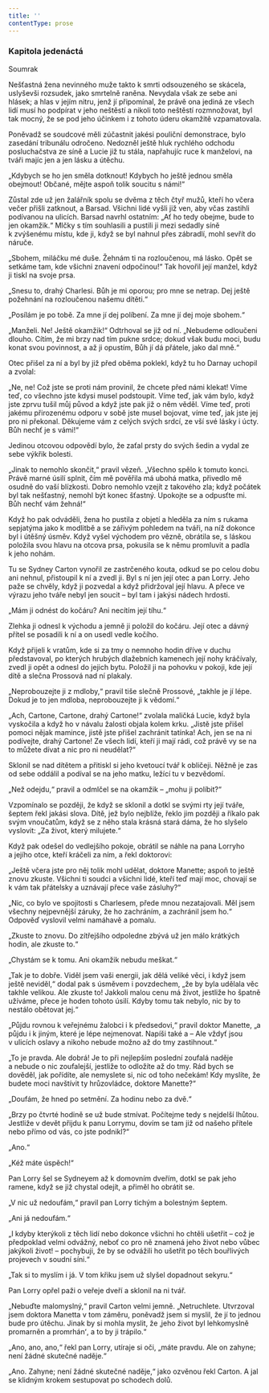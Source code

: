 ```yaml
---
title: ''
contentType: prose
---
```


### Kapitola jedenáctá  
Soumrak

  

Nešťastná žena nevinného muže takto k smrti odsouzeného se skácela, uslyševši rozsudek, jako smrtelně raněna. Nevydala však ze sebe ani hlásek; a hlas v jejím nitru, jenž jí připomínal, že právě ona jediná ze všech lidí musí ho podpírat v jeho neštěstí a nikoli toto neštěstí rozmnožovat, byl tak mocný, že se pod jeho účinkem i z tohoto úderu okamžitě vzpamatovala.

Poněvadž se soudcové měli zúčastnit jakési pouliční demonstrace, bylo zasedání tribunálu odročeno. Nedozněl ještě hluk rychlého odchodu posluchačstva ze síně a Lucie již tu stála, napřahujíc ruce k manželovi, na tváři majíc jen a jen lásku a útěchu.

„Kdybych se ho jen směla dotknout! Kdybych ho ještě jednou směla obejmout! Občané, mějte aspoň tolik soucitu s námi!“

Zůstal zde už jen žalářník spolu se dvěma z těch čtyř mužů, kteří ho včera večer přišli zatknout, a Barsad. Všichni lidé vyšli již ven, aby včas zastihli podívanou na ulicích. Barsad navrhl ostatním: „Ať ho tedy obejme, bude to jen okamžik.“ Mlčky s tím souhlasili a pustili ji mezi sedadly síně k zvýšenému místu, kde ji, když se byl nahnul přes zábradlí, mohl sevřít do náruče.

„Sbohem, miláčku mé duše. Žehnám ti na rozloučenou, má lásko. Opět se setkáme tam, kde všichni znavení odpočinou!“ Tak hovořil její manžel, když ji tiskl na svoje prsa.

„Snesu to, drahý Charlesi. Bůh je mi oporou; pro mne se netrap. Dej ještě požehnání na rozloučenou našemu dítěti.“

„Posílám je po tobě. Za mne jí dej políbení. Za mne jí dej moje sbohem.“

„Manželi. Ne! Ještě okamžik!“ Odtrhoval se již od ní. „Nebudeme odloučeni dlouho. Cítím, že mi brzy nad tím pukne srdce; dokud však budu moci, budu konat svou povinnost, a až ji opustím, Bůh jí dá přátele, jako dal mně.“

Otec přišel za ní a byl by již před oběma poklekl, když tu ho Darnay uchopil a zvolal:

„Ne, ne! Což jste se proti nám provinil, že chcete před námi klekat! Víme teď, co všechno jste kdysi musel podstoupit. Víme teď, jak vám bylo, když jste zprvu tušil můj původ a když jste pak již o něm věděl. Víme teď, proti jakému přirozenému odporu v sobě jste musel bojovat, víme teď, jak jste jej pro ni překonal. Děkujeme vám z celých svých srdcí, ze vší své lásky i úcty. Bůh nechť je s vámi!“

Jedinou otcovou odpovědí bylo, že zaťal prsty do svých šedin a vydal ze sebe výkřik bolesti.

„Jinak to nemohlo skončit,“ pravil vězeň. „Všechno spělo k tomuto konci. Právě marné úsilí splnit, čím mě pověřila má ubohá matka, přivedlo mě osudně do vaší blízkosti. Dobro nemohlo vzejít z takového zla; když počátek byl tak nešťastný, nemohl být konec šťastný. Upokojte se a odpusťte mi. Bůh nechť vám žehná!“

Když ho pak odváděli, žena ho pustila z objetí a hleděla za ním s rukama sepjatýma jako k modlitbě a se zářivým pohledem na tváři, na níž dokonce byl i útěšný úsměv. Když vyšel východem pro vězně, obrátila se, s láskou položila svou hlavu na otcova prsa, pokusila se k němu promluvit a padla k jeho nohám.

Tu se Sydney Carton vynořil ze zastrčeného kouta, odkud se po celou dobu ani nehnul, přistoupil k ní a zvedl ji. Byl s ní jen její otec a pan Lorry. Jeho paže se chvěly, když ji pozvedal a když přidržoval její hlavu. A přece ve výrazu jeho tváře nebyl jen soucit – byl tam i jakýsi nádech hrdosti.

„Mám ji odnést do kočáru? Ani necítím její tíhu.“

Zlehka ji odnesl k východu a jemně ji položil do kočáru. Její otec a dávný přítel se posadili k ní a on usedl vedle kočího.

Když přijeli k vratům, kde si za tmy o nemnoho hodin dříve v duchu představoval, po kterých hrubých dlažebních kamenech její nohy kráčívaly, zvedl ji opět a odnesl do jejich bytu. Položil ji na pohovku v pokoji, kde její dítě a slečna Prossová nad ní plakaly.

„Neprobouzejte ji z mdloby,“ pravil tiše slečně Prossové, „takhle je jí lépe. Dokud je to jen mdloba, neprobouzejte ji k vědomí.“

„Ach, Cartone, Cartone, drahý Cartone!“ zvolala maličká Lucie, když byla vyskočila a když ho v návalu žalosti objala kolem krku. „Jistě jste přišel pomoci nějak mamince, jistě jste přišel zachránit tatínka! Ach, jen se na ni podívejte, drahý Cartone! Ze všech lidí, kteří ji mají rádi, což právě vy se na to můžete dívat a nic pro ni neudělat?“

Sklonil se nad dítětem a přitiskl si jeho kvetoucí tvář k obličeji. Něžně je zas od sebe oddálil a podíval se na jeho matku, ležící tu v bezvědomí.

„Než odejdu,“ pravil a odmlčel se na okamžik – „mohu ji políbit?“

Vzpomínalo se později, že když se sklonil a dotkl se svými rty její tváře, šeptem řekl jakási slova. Dítě, jež bylo nejblíže, řeklo jim později a říkalo pak svým vnoučatům, když se z něho stala krásná stará dáma, že ho slyšelo vyslovit: „Za život, který milujete.“

Když pak odešel do vedlejšího pokoje, obrátil se náhle na pana Lorryho a jejího otce, kteří kráčeli za ním, a řekl doktorovi:

„Ještě včera jste pro něj tolik mohl udělat, doktore Manette; aspoň to ještě znovu zkuste. Všichni ti soudci a všichni lidé, kteří teď mají moc, chovají se k vám tak přátelsky a uznávají přece vaše zásluhy?“

„Nic, co bylo ve spojitosti s Charlesem, přede mnou nezatajovali. Měl jsem všechny nejpevnější záruky, že ho zachráním, a zachránil jsem ho.“ Odpověď vyslovil velmi namáhavě a pomalu.

„Zkuste to znovu. Do zítřejšího odpoledne zbývá už jen málo krátkých hodin, ale zkuste to.“

„Chystám se k tomu. Ani okamžik nebudu meškat.“

„Tak je to dobře. Viděl jsem vaši energii, jak dělá veliké věci, i když jsem ještě neviděl,“ dodal pak s úsměvem i povzdechem, „že by byla udělala věc takhle velikou. Ale zkuste to! Jakkoli malou cenu má život, jestliže ho špatně užíváme, přece je hoden tohoto úsilí. Kdyby tomu tak nebylo, nic by to nestálo obětovat jej.“

„Půjdu rovnou k veřejnému žalobci i k předsedovi,“ pravil doktor Manette, „a půjdu i k jiným, které je lépe nejmenovat. Napíši také a – Ale vždyť jsou v ulicích oslavy a nikoho nebude možno až do tmy zastihnout.“

„To je pravda. Ale dobrá! Je to při nejlepším poslední zoufalá naděje a nebude o nic zoufalejší, jestliže to odložíte až do tmy. Rád bych se dověděl, jak pořídíte, ale nemyslete si, nic od toho nečekám! Kdy myslíte, že budete moci navštívit ty hrůzovládce, doktore Manette?“

„Doufám, že hned po setmění. Za hodinu nebo za dvě.“

„Brzy po čtvrté hodině se už bude stmívat. Počítejme tedy s nejdelší lhůtou. Jestliže v devět přijdu k panu Lorrymu, dovím se tam již od našeho přítele nebo přímo od vás, co jste podnikl?“

„Ano.“

„Kéž máte úspěch!“

Pan Lorry šel se Sydneyem až k domovním dveřím, dotkl se pak jeho ramene, když se již chystal odejít, a přiměl ho obrátit se.

„V nic už nedoufám,“ pravil pan Lorry tichým a bolestným šeptem.

„Ani já nedoufám.“

„I kdyby kterýkoli z těch lidí nebo dokonce všichni ho chtěli ušetřit – což je předpoklad velmi odvážný, neboť co pro ně znamená jeho život nebo vůbec jakýkoli život! – pochybuji, že by se odvážili ho ušetřit po těch bouřlivých projevech v soudní síni.“

„Tak si to myslím i já. V tom křiku jsem už slyšel dopadnout sekyru.“

Pan Lorry opřel paži o veřeje dveří a sklonil na ni tvář.

„Nebuďte malomyslný,“ pravil Carton velmi jemně. „Netruchlete. Utvrzoval jsem doktora Manetta v tom záměru, poněvadž jsem si myslil, že jí to jednou bude pro útěchu. Jinak by si mohla myslit, že ‚jeho život byl lehkomyslně promarněn a promrhánʻ, a to by ji trápilo.“

„Ano, ano, ano,“ řekl pan Lorry, utíraje si oči, „máte pravdu. Ale on zahyne; není žádné skutečné naděje.“

„Ano. Zahyne; není žádné skutečné naděje,“ jako ozvěnou řekl Carton. A jal se klidným krokem sestupovat po schodech dolů.
